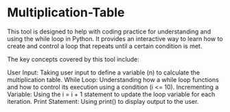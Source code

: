 # Multiplication-Table
This tool is designed to help with coding practice for understanding and using the while loop in Python. It provides an interactive way to learn how to create and control a loop that repeats until a certain condition is met.



The key concepts covered by this tool include:

User Input: Taking user input to define a variable (n) to calculate the multiplication table.
While Loop: Understanding how a while loop functions and how to control its execution using a condition (i <= 10).
Incrementing a Variable: Using the i = i + 1 statement to update the loop variable for each iteration.
Print Statement: Using print() to display output to the user.
